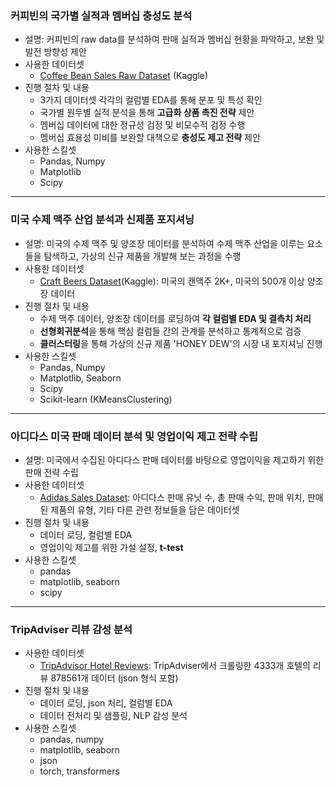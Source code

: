 ### 커피빈의 국가별 실적과 멤버십 충성도 분석
- 설명: 커피빈의 raw data를 분석하여 판매 실적과 멤버십 현황을 파악하고, 보완 및 발전 방향성 제안
- 사용한 데이터셋
    - [Coffee Bean Sales Raw Dataset](https://www.kaggle.com/datasets/saadharoon27/coffee-bean-sales-raw-dataset) (Kaggle)
- 진행 절차 및 내용
    - 3가지 데이터셋 각각의 컬럼별 EDA를 통해 분포 및 특성 확인
    - 국가별 원두별 실적 분석을 통해 **고급화 상품 촉진 전략** 제안
    - 멤버십 데이터에 대한 정규성 검정 및 비모수적 검정 수행
    - 멤버십 효용성 미비를 보완할 대책으로 **충성도 제고 전략** 제안
- 사용한 스킬셋
    - Pandas, Numpy
    - Matplotlib
    - Scipy
---
### 미국 수제 맥주 산업 분석과 신제품 포지셔닝
- 설명: 미국의 수제 맥주 및 양조장 데이터를 분석하여 수제 맥주 산업을 이루는 요소들을 탐색하고, 가상의 신규 제품을 개발해 보는 과정을 수행
- 사용한 데이터셋
    - [Craft Beers Dataset](https://www.kaggle.com/datasets/nickhould/craft-cans/)(Kaggle): 미국의 캔맥주 2K+, 미국의 500개 이상 양조장 데이터
- 진행 절차 및 내용
    - 수제 맥주 데이터, 양조장 데이터를 로딩하여 **각 컬럼별 EDA 및 결측치 처리**
    - **선형회귀분석**을 통해 핵심 컬럼들 간의 관계를 분석하고 통계적으로 검증
    - **클러스터링**을 통해 가상의 신규 제품 'HONEY DEW'의 시장 내 포지셔닝 진행
- 사용한 스킬셋
    - Pandas, Numpy
    - Matplotlib, Seaborn
    - Scipy
    - Scikit-learn (KMeansClustering)
---
### 아디다스 미국 판매 데이터 분석 및 영업이익 제고 전략 수립
- 설명: 미국에서 수집된 아디다스 판매 데이터를 바탕으로 영업이익을 제고하기 위한 판매 전략 수립
- 사용한 데이터셋
    - [Adidas Sales Dataset](https://www.kaggle.com/datasets/heemalichaudhari/adidas-sales-dataset/data): 아디다스 판매 유닛 수, 총 판매 수익, 판매 위치, 판매된 제품의 유형, 기타 다른 관련 정보들을 담은 데이터셋
- 진행 절차 및 내용
    - 데이터 로딩, 컬럼별 EDA
    - 영업이익 제고를 위한 가설 설정, **t-test**
- 사용한 스킬셋
    - pandas
    - matplotlib, seaborn
    - scipy
---
### TripAdviser 리뷰 감성 분석
- 사용한 데이터셋
    - [TripAdvisor Hotel Reviews](https://www.kaggle.com/datasets/joebeachcapital/hotel-reviews): TripAdviser에서 크롤링한 4333개 호텔의 리뷰 878561개 데이터 (json 형식 포함)
- 진행 절차 및 내용
    - 데이터 로딩, json 처리, 컬럼별 EDA
    - 데이터 전처리 및 샘플링, NLP 감성 분석
- 사용한 스킬셋
    - pandas, numpy
    - matplotlib, seaborn
    - json
    - torch, transformers
